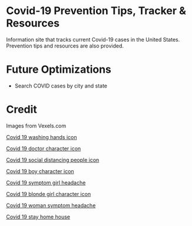 # Covid-19 Prevention Tips, Tracker & Resources
Information site that tracks current Covid-19 cases in the United States. Prevention tips and resources are also provided.
# Future Optimizations
- Search COVID cases by city and state
# Credit
Images from Vexels.com<br>

<a href="https://www.vexels.com/vectors/preview/193288/covid-19-washing-hands-icon"> Covid 19 washing hands icon </a> 

<a target="_blank" href="https://www.vexels.com/vectors/preview/193244/covid-19-doctor-character-icon"> Covid 19 doctor character icon </a> 

<a target="_blank" href="https://www.vexels.com/vectors/preview/193263/covid-19-social-distancing-people-icon"> Covid 19 social distancing people icon </a> 

<a target="_blank" href="https://www.vexels.com/vectors/preview/193239/covid-19-boy-character-icon"> Covid 19 boy character icon </a> 

<a target="_blank" href="https://www.vexels.com/vectors/preview/193280/covid-19-symptom-girl-headache"> Covid 19 symptom girl headache </a> 

<a target="_blank" href="https://www.vexels.com/vectors/preview/193236/covid-19-blonde-girl-character-icon"> Covid 19 blonde girl character icon </a> 

<a target="_blank" href="https://www.vexels.com/vectors/preview/193290/covid-19-woman-symptom-headache"> Covid 19 woman symptom headache </a>  

<a target="_blank" href="https://www.vexels.com/png-svg/preview/193265/covid-19-stay-home-icon"> Covid 19 stay home house </a>


